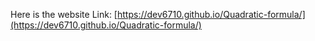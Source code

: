 Here is the website Link:
[https://dev6710.github.io/Quadratic-formula/](https://dev6710.github.io/Quadratic-formula/)

